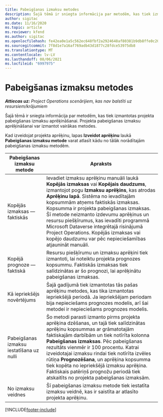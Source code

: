 ```yaml
---
title: Pabeigšanas izmaksu metodes
description: Šajā tēmā ir sniegta informācija par metodēm, kas tiek izmantotas projekta pabeigšanas izmaksu aprēķināšanai.
author: sigitac
ms.date: 11/16/2020
ms.topic: article
ms.reviewer: kfend
ms.author: sigitac
ms.openlocfilehash: fe42ea0e1a5c562ec648fbf2a2924648af80381b9db8ffe0c209cb5247bb2ba2
ms.sourcegitcommit: 7f8d1e7a16af769adb43d1877c28fdce53975db8
ms.translationtype: MT
ms.contentlocale: lv-LV
ms.lasthandoff: 08/06/2021
ms.locfileid: "6997975"
---
```

# <a name="cost-to-complete-methods"></a>Pabeigšanas izmaksu metodes

_**Attiecas uz:** Project Operations scenārijiem, kas nav balstīti uz resursiem/krājumiem_

Šajā tēmā ir sniegta informācija par metodēm, kas tiek izmantotas projekta pabeigšanas izmaksu aprēķināšanai. Projekta pabeigšanas izmaksu aprēķināšanai var izmantot vairākas metodes. 

Kad izveidojat projekta aprēķinu, lapas **Izveidot aprēķinu** laukā **Pabeigšanas izmaksu metode** varat atlasīt kādu no tālāk norādītajām pabeigšanas izmaksu metodēm.

| Pabeigšanas izmaksu metode    | Apraksts                                                                                                                                                                                                                                                                                                                                                                                                                                                                                        |
|------------------------------|----------------------------------------------------------------------------------------------------------------------------------------------------------------------------------------------------------------------------------------------------------------------------------------------------------------------------------------------------------------------------------------------------------------------------------------------------------------------------------------------------|
| Kopējās izmaksas — faktiskās            | Ievadiet izmaksu aprēķinu manuāli laukā **Kopējās izmaksas** vai **Kopējais daudzums**, izmantojot pogu **Izmaksu aprēķins**, kas atrodas **Aprēķinu lapā**. Sistēma no ievadītajām kopsummām atņems faktiskās izmaksas. Kopsumma ir projekta pabeigšanas izmaksas. Šī metode neizmanto izdevumu aprēķinus un resursu piešķīrumus, kas ievadīti programmā Microsoft Dataverse integrētajā risinājumā Project Operations. Kopējās izmaksas vai kopējo daudzumu var pēc nepieciešamības atjaunināt manuāli.  |
| Kopējā prognoze — faktiskā        | Resursu piešķīrumu un izmaksu aprēķini tiek izmantoti, lai noteiktu projekta prognozes kopsummu. Faktiskās izmaksas tiek salīdzinātas ar šo prognozi, lai aprēķinātu pabeigšanas izmaksas.                                                                                                                                                                                                                                                                          |
| Kā iepriekšējs novērtējums         | Šajā gadījumā tiek izmantotas tās pašas aprēķinu metodes, kas tika izmantotas iepriekšējā periodā. Ja iepriekšējam periodam bija nepieciešams prognozes modelis, arī šai metodei ir nepieciešams prognozes modelis.                                                                                                                                                                                                                                                                                                                           |
| Pabeigšanas izmaksu iestatīšana uz nulli | Šo metodi parasti izmanto pirms projekta aprēķina dzēšanas, un tajā tiek salīdzinātas aprēķinu kopsummas ar grāmatotajām faktiskajām darbībām un tiek notīrīta kolonna **Pabeigšanas izmaksas**. Pēc pabeigšanas rezultāts vienmēr ir 100 procentu. Katrai izveidotajai izmaksu rindai tiek notīrīta izvēles rūtiņa **Prognozēšana**, un aprēķina kopsumma tiek kopēta no iepriekšējā izmaksu aprēķina. Faktiskais patēriņš prognožu periodā tiek atskaitīts no projekta pabeigšanas izmaksām.              |
| No izmaksu veidnes           | Šī pabeigšanas izmaksu metode tiek iestatīta izmaksu veidnē, kas ir saistīta ar atlasīto projekta aprēķinu.                                                                                                                                                                                                                                                                                                                                                                          |


[!INCLUDE[footer-include](../includes/footer-banner.md)]